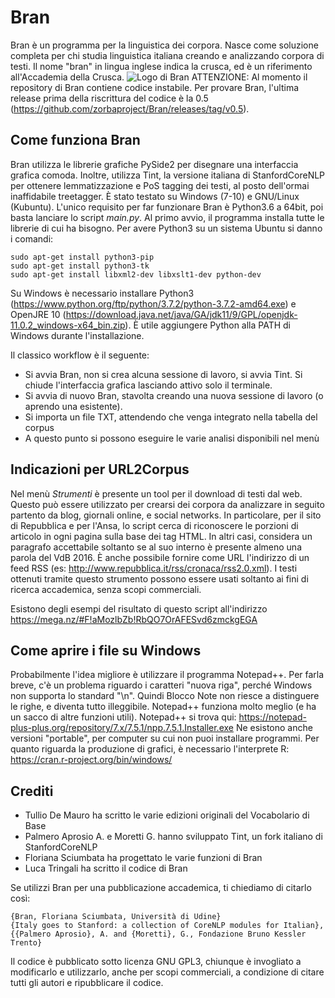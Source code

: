 # Bran
Bran è un programma per la linguistica dei corpora. Nasce come soluzione completa per chi studia linguistica italiana creando e analizzando corpora di testi.
Il nome "bran" in lingua inglese indica la crusca, ed è un riferimento all'Accademia della Crusca.
![Logo di Bran](https://raw.githubusercontent.com/zorbaproject/VdB-Hacking/master/bran-logo-small.png)
ATTENZIONE: Al momento il repository di Bran contiene codice instabile. Per provare Bran, l'ultima release prima della riscrittura del codice è la 0.5 (https://github.com/zorbaproject/Bran/releases/tag/v0.5).

## Come funziona Bran
Bran utilizza le librerie grafiche PySide2 per disegnare una interfaccia grafica comoda. Inoltre, utilizza Tint, la versione italiana di StanfordCoreNLP per ottenere lemmatizzazione e PoS tagging dei testi, al posto dell'ormai inaffidabile treetagger. È stato testato su Windows (7-10) e GNU/Linux (Kubuntu). L'unico requisito per far funzionare Bran è Python3.6 a 64bit, poi basta lanciare lo script *main.py*. Al primo avvio, il programma installa tutte le librerie di cui ha bisogno. 
Per avere Python3 su un sistema Ubuntu si danno i comandi:
```
sudo apt-get install python3-pip
sudo apt-get install python3-tk
sudo apt-get install libxml2-dev libxslt1-dev python-dev
```

Su Windows è necessario installare Python3 (https://www.python.org/ftp/python/3.7.2/python-3.7.2-amd64.exe) e OpenJRE 10 (https://download.java.net/java/GA/jdk11/9/GPL/openjdk-11.0.2_windows-x64_bin.zip). È utile aggiungere Python alla PATH di Windows durante l'installazione.

Il classico workflow è il seguente: 
- Si avvia Bran, non si crea alcuna sessione di lavoro, si avvia Tint. Si chiude l'interfaccia grafica lasciando attivo solo il terminale. 
- Si avvia di nuovo Bran, stavolta creando una nuova sessione di lavoro (o aprendo una esistente).
- Si importa un file TXT, attendendo che venga integrato nella tabella del corpus
- A questo punto si possono eseguire le varie analisi disponibili nel menù

## Indicazioni per URL2Corpus
Nel menù *Strumenti* è presente un tool per il download di testi dal web. Questo può essere utilizzato per crearsi dei corpora da analizzare in seguito partento da blog, giornali online, e social networks. In particolare, per il sito di Repubblica e per l'Ansa, lo script cerca di riconoscere le porzioni di articolo in ogni pagina sulla base dei tag HTML. In altri casi, considera un paragrafo accettabile soltanto se al suo interno è presente almeno una parola del VdB 2016.
È anche possibile fornire come URL l'indirizzo di un feed RSS (es: http://www.repubblica.it/rss/cronaca/rss2.0.xml).
I testi ottenuti tramite questo strumento possono essere usati soltanto ai fini di ricerca accademica, senza scopi commerciali.

Esistono degli esempi del risultato di questo script all'indirizzo https://mega.nz/#F!aMozlbZb!RbQO7OrAFESvd6zmckgEGA

## Come aprire i file su Windows
Probabilmente l'idea migliore è utilizzare il programma Notepad++. Per farla breve, c'è un problema riguardo i caratteri "nuova riga", perché Windows non supporta lo standard "\n". Quindi Blocco Note non riesce a distinguere le righe, e diventa tutto illeggibile. Notepad++ funziona molto meglio (e ha un sacco di altre funzioni utili).
Notepad++ si trova qui:
https://notepad-plus-plus.org/repository/7.x/7.5.1/npp.7.5.1.Installer.exe
Ne esistono anche versioni "portable", per computer su cui non puoi installare programmi.
Per quanto riguarda la produzione di grafici, è necessario l'interprete R: https://cran.r-project.org/bin/windows/

## Crediti
- Tullio De Mauro ha scritto le varie edizioni originali del Vocabolario di Base
- Palmero Aprosio A. e Moretti G. hanno sviluppato Tint, un fork italiano di StanfordCoreNLP
- Floriana Sciumbata ha progettato le varie funzioni di Bran
- Luca Tringali ha scritto il codice di Bran

Se utilizzi Bran per una pubblicazione accademica, ti chiediamo di citarlo così:
```
{Bran, Floriana Sciumbata, Università di Udine}
{Italy goes to Stanford: a collection of CoreNLP modules for Italian}, {{Palmero Aprosio}, A. and {Moretti}, G., Fondazione Bruno Kessler Trento}
```
Il codice è pubblicato sotto licenza GNU GPL3, chiunque è invogliato a modificarlo e utilizzarlo, anche per scopi commerciali, a condizione di citare tutti gli autori e ripubblicare il codice.

